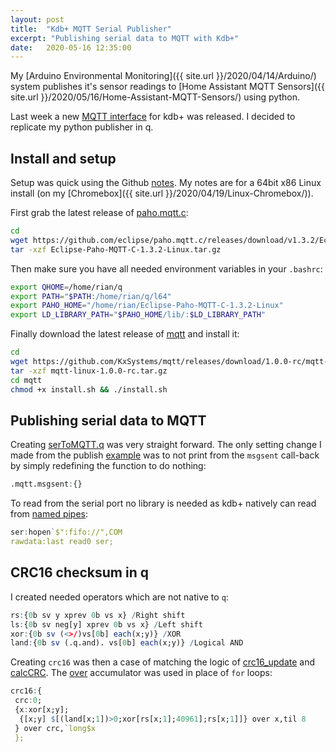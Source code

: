 ```yaml
---
layout: post
title:  "Kdb+ MQTT Serial Publisher"
excerpt: "Publishing serial data to MQTT with Kdb+"
date:   2020-05-16 12:35:00
---
```


My [Arduino Environmental Monitoring]({{ site.url }}/2020/04/14/Arduino/) system publishes it's sensor readings to [Home Assistant MQTT Sensors]({{ site.url }}/2020/05/16/Home-Assistant-MQTT-Sensors/) using python.

Last week a new [MQTT interface](https://code.kx.com/q/interfaces/mqtt/) for kdb+ was released. I decided to replicate my python publisher in q.

## Install and setup

Setup was quick using the Github [notes](https://github.com/KxSystems/mqtt#installation). My notes are for a 64bit x86 Linux install (on my [Chromebox]({{ site.url }}/2020/04/19/Linux-Chromebox/)).

First grab the latest release of [paho.mqtt.c](https://github.com/eclipse/paho.mqtt.c/releases):

```bash
cd
wget https://github.com/eclipse/paho.mqtt.c/releases/download/v1.3.2/Eclipse-Paho-MQTT-C-1.3.2-Linux.tar.gz
tar -xzf Eclipse-Paho-MQTT-C-1.3.2-Linux.tar.gz
```

Then make sure you have all needed environment variables in your `.bashrc`:

```bash
export QHOME=/home/rian/q
export PATH="$PATH:/home/rian/q/l64"
export PAHO_HOME="/home/rian/Eclipse-Paho-MQTT-C-1.3.2-Linux"
export LD_LIBRARY_PATH="$PAHO_HOME/lib/:$LD_LIBRARY_PATH"
```

Finally download the latest release of [mqtt](https://github.com/KxSystems/mqtt/releases) and install it:

```bash
cd
wget https://github.com/KxSystems/mqtt/releases/download/1.0.0-rc/mqtt-linux-1.0.0-rc.tar.gz
tar -xzf mqtt-linux-1.0.0-rc.tar.gz
cd mqtt
chmod +x install.sh && ./install.sh
```

## Publishing serial data to MQTT

Creating [serToMQTT.q](https://github.com/rianoc/EnvironmentalMonitor/blob/master/serToMQTT.q) was very straight forward. The only setting change I made from the publish [example](https://github.com/KxSystems/mqtt/blob/master/examples/producer.q) was to not print from the `msgsent` call-back by simply redefining the function to do nothing:

```q
.mqtt.msgsent:{}
```

To read from the serial port no library is needed as kdb+ natively can read from [named pipes](https://code.kx.com/q/kb/named-pipes/):

```q
ser:hopen`$":fifo://",COM
rawdata:last read0 ser;
```

## CRC16 checksum in q

I created needed operators which are not native to `q`:

```q
rs:{0b sv y xprev 0b vs x} /Right shift
ls:{0b sv neg[y] xprev 0b vs x} /Left shift
xor:{0b sv (<>/)vs[0b] each(x;y)} /XOR
land:{0b sv (.q.and). vs[0b] each(x;y)} /Logical AND
```

Creating `crc16` was then a case of matching the logic of [crc16_update](https://www.nongnu.org/avr-libc/user-manual/group__util__crc.html#ga95371c87f25b0a2497d9cba13190847f) and [calcCRC](https://github.com/rianoc/EnvironmentalMonitor/blob/044d07ffdbb8c651c4f53b3846a8949b74beffbb/EnvironmentalMonitor.ino#L58). The [over](https://code.kx.com/q/ref/over/) accumulator was used in place of `for` loops:

```q
crc16:{
 crc:0;
 {x:xor[x;y];
  {[x;y] $[(land[x;1])>0;xor[rs[x;1];40961];rs[x;1]]} over x,til 8
 } over crc,`long$x
 };
 ```
